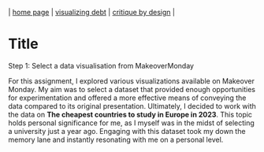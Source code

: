 | [home page](https://isha0807.github.io/Portfolio/) | [visualizing debt](visualizing-government-debt) | [critique by design](critique-by-design) |

# Title
Step 1: Select a data visualisation from MakeoverMonday

For this assignment, I explored various visualizations available on Makeover Monday. My aim was to select a dataset that provided enough opportunities for experimentation and offered a more effective means of conveying the data compared to its original presentation. Ultimately, I decided to work with the data on **The cheapest countries to study in Europe in 2023**. This topic holds personal significance for me, as I myself was in the midst of selecting a university just a year ago. Engaging with this dataset took my down the memory lane and instantly resonating with me on a personal level.
